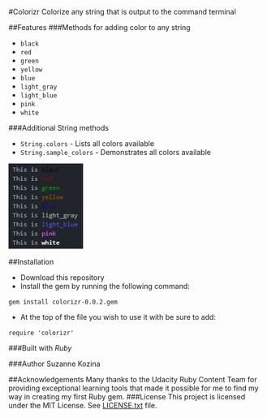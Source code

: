 #Colorizr
Colorize any string that is output to the command terminal

##Features
###Methods for adding color to any string
* `black`
* `red`
* `green`
* `yellow`
* `blue`
* `light_gray`
* `light_blue`
* `pink`
* `white`

###Additional String methods
* `String.colors` - Lists all colors available
* `String.sample_colors` - Demonstrates all colors available

![String.sample-colors](image/sample_colors.JPG)

##Installation
* Download this repository
* Install the gem by running the following command:
```
gem install colorizr-0.0.2.gem
```
* At the top of the file you wish to use it with be sure to add:
```
require 'colorizr'
```

###Built with
*Ruby*

###Author
Suzanne Kozina

##Acknowledgements
Many thanks to the Udacity Ruby Content Team for providing exceptional learning tools that made it possible for me to find my way in creating my first Ruby gem.
###License
This project is licensed under the MIT License. See [LICENSE.txt](LICENSE.txt) file.
